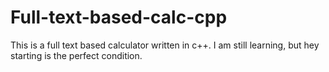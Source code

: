 # Full-text-based-calc-cpp
This is a full text based calculator written in c++. I am still learning, but hey starting is the perfect condition.
